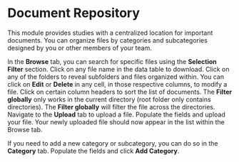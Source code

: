 # Document Repository

This module provides studies with a centralized location for important documents. You can organize files by categories and subcategories designed by you or other members of your team.

In the **Browse** tab, you can search for specific files using the **Selection Filter** section. Click on any file name in the data table to download. Click on any of the folders to reveal subfolders and files organized within. You can click on **Edit** or **Delete** in any cell, in those respective columns, to modify a file. Click on certain column headers to sort the list of documents.
The **Filter globally** only works in the current directory (root folder only contains directories).
The **Filter globally** will filter the file across the directories.
Navigate to the **Upload** tab to upload a file. Populate the fields and upload your file. Your newly uploaded file should now appear in the list within the Browse tab.

If you need to add a new category or subcategory, you can do so in the **Category** tab. Populate the fields and click **Add Category**.
